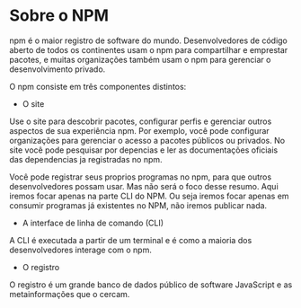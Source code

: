 # Sobre o NPM

npm é o maior registro de software do mundo. Desenvolvedores de código aberto 
de todos os continentes usam o npm para compartilhar e emprestar pacotes, e 
muitas organizações também usam o npm para gerenciar o desenvolvimento privado.

O npm consiste em três componentes distintos:

- O site

Use o site para descobrir pacotes, configurar perfis e gerenciar outros aspectos de 
sua experiência npm. Por exemplo, você pode configurar organizações para gerenciar o 
acesso a pacotes públicos ou privados. No site você pode pesquisar por depencias e ler as
documentações oficiais das dependencias ja registradas no npm.

Você pode registrar seus proprios programas no npm, para que outros desenvolvedores possam
usar. Mas não será o foco desse resumo. Aqui iremos focar apenas na parte CLI do NPM. Ou seja
iremos focar apenas em consumir programas já existentes no NPM, não iremos publicar nada.

- A interface de linha de comando (CLI)

A CLI é executada a partir de um terminal e é como a maioria dos desenvolvedores interage com o npm.

- O registro

O registro é um grande banco de dados público de software JavaScript e as metainformações que o cercam.
